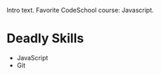 Intro text. Favorite CodeSchool course: Javascript.

Deadly Skills
====================
* JavaScript
* Git
